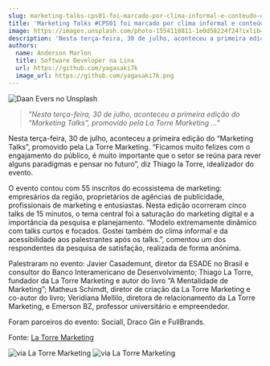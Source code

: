 ```yaml
---
slug: marketing-talks-cps01-foi-marcado-por-clima-informal-e-conteudo-direto-ao-ponto
title: 'Marketing Talks #CPS01 foi marcado por clima informal e conteúdo direto ao ponto'
image: https://images.unsplash.com/photo-1554118811-1e0d58224f24?ixlib=rb-4.0.3&ixid=MnwxMjA3fDB8MHxwaG90by1wYWdlfHx8fGVufDB8fHx8&auto=format&fit=crop&w=847&q=80
description: 'Nesta terça-feira, 30 de julho, aconteceu a primeira edição do “Marketing Talks”, promovido pela La Torre Marketing.'
authors:
  name: Anderson Marlon
  title: Software Developer na Linx
  url: https://github.com/yagasaki7k
  image_url: https://github.com/yagasaki7k.png
---
```


![](https://images.unsplash.com/photo-1554118811-1e0d58224f24?ixlib=rb-4.0.3&ixid=MnwxMjA3fDB8MHxwaG90by1wYWdlfHx8fGVufDB8fHx8&auto=format&fit=crop&w=847&q=80 "Daan Evers no Unsplash")

> _"Nesta terça-feira, 30 de julho, aconteceu a primeira edição do “Marketing Talks”, promovido pela La Torre Marketing …"_

Nesta terça-feira, 30 de julho, aconteceu a primeira edição do “Marketing Talks”, promovido pela La Torre Marketing. “Ficamos muito felizes com o engajamento do público, é muito importante que o setor se reúna para rever alguns paradigmas e pensar no futuro”, diz Thiago la Torre, idealizador do evento.

O evento contou com 55 inscritos do ecossistema de marketing: empresários da região, proprietários de agências de publicidade, profissionais de marketing e entusiastas. Nesta edição ocorreram cinco talks de 15 minutos, o tema central foi a saturação do marketing digital e a importância da pesquisa e planejamento. “Modelo extremamente dinâmico com talks curtos e focados. Gostei também do clima informal e da acessibilidade aos palestrantes após os talks.”, comentou um dos respondentes da pesquisa de satisfação, realizada de forma anônima.

Palestraram no evento: Javier Casademunt, diretor da ESADE no Brasil e consultor do Banco Interamericano de Desenvolvimento; Thiago La Torre, fundador da La Torre Marketing e autor do livro “A Mentalidade de Marketing”; Matheus Schimdt, diretor de criação da La Torre Marketing e co-autor do livro; Veridiana Mellilo, diretora de relacionamento da La Torre Marketing, e Emerson BZ, professor universitário e empreendedor.

Foram parceiros do evento: Sociall, Draco Gin e FullBrands.

Fonte: [La Torre Marketing](https://latorremarketing.com.br/news/marketing-talks-cps01-foi-marcado-por-clima-informal-e-conteudo-direto-ao-ponto/)

![via La Torre Marketing](https://latorremarketing.com.br/news/wp-content/uploads/2019/08/La-Torre-Marketing-Talks-12-2-1024x684.jpg)
![via La Torre Marketing](https://latorremarketing.com.br/news/wp-content/uploads/2019/08/La-Torre-Marketing-Talks-10-1-1024x684.jpg)
